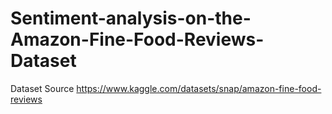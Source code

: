 # Sentiment-analysis-on-the-Amazon-Fine-Food-Reviews-Dataset

Dataset Source
https://www.kaggle.com/datasets/snap/amazon-fine-food-reviews
